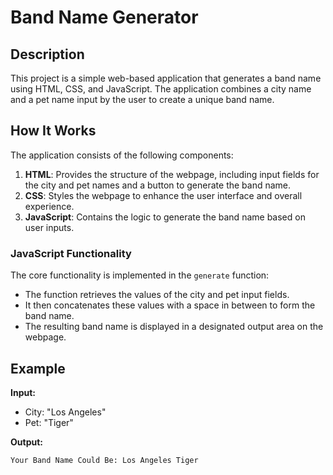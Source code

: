 # Band Name Generator

## Description

This project is a simple web-based application that generates a band name using HTML, CSS, and JavaScript. The application combines a city name and a pet name input by the user to create a unique band name.

## How It Works

The application consists of the following components:

1. **HTML**: Provides the structure of the webpage, including input fields for the city and pet names and a button to generate the band name.
2. **CSS**: Styles the webpage to enhance the user interface and overall experience.
3. **JavaScript**: Contains the logic to generate the band name based on user inputs.

### JavaScript Functionality

The core functionality is implemented in the `generate` function:

- The function retrieves the values of the city and pet input fields.
- It then concatenates these values with a space in between to form the band name.
- The resulting band name is displayed in a designated output area on the webpage.


## Example

**Input:**
- City: "Los Angeles"
- Pet: "Tiger"

**Output:**
```
Your Band Name Could Be: Los Angeles Tiger
```
